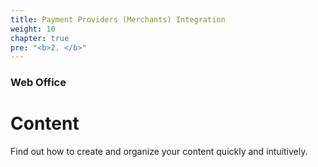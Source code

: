 ```yaml
---
title: Payment Providers (Merchants) Integration
weight: 10
chapter: true
pre: "<b>2. </b>"
---
```


### Web Office

# Content

Find out how to create and organize your content quickly and intuitively.
